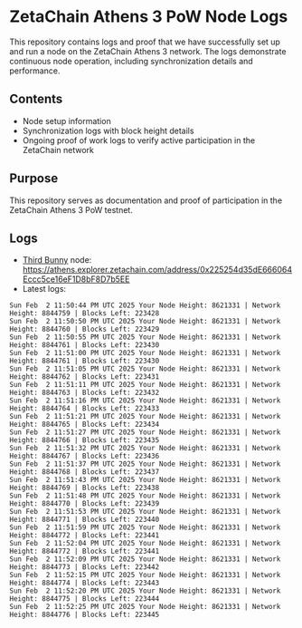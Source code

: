 # ZetaChain Athens 3 PoW Node Logs
This repository contains logs and proof that we have successfully set up and run a node on the ZetaChain Athens 3 network. The logs demonstrate continuous node operation, including synchronization details and performance.

## Contents
- Node setup information
- Synchronization logs with block height details
- Ongoing proof of work logs to verify active participation in the ZetaChain network

## Purpose
This repository serves as documentation and proof of participation in the ZetaChain Athens 3 PoW testnet.

## Logs

- [Third Bunny](https://thirdbunny.xyz/) node: https://athens.explorer.zetachain.com/address/0x225254d35dE666064Eccc5ce16eF1D8bF8D7b5EE
- Latest logs:
```
Sun Feb  2 11:50:44 PM UTC 2025 Your Node Height: 8621331 | Network Height: 8844759 | Blocks Left: 223428
Sun Feb  2 11:50:50 PM UTC 2025 Your Node Height: 8621331 | Network Height: 8844760 | Blocks Left: 223429
Sun Feb  2 11:50:55 PM UTC 2025 Your Node Height: 8621331 | Network Height: 8844761 | Blocks Left: 223430
Sun Feb  2 11:51:00 PM UTC 2025 Your Node Height: 8621331 | Network Height: 8844761 | Blocks Left: 223430
Sun Feb  2 11:51:05 PM UTC 2025 Your Node Height: 8621331 | Network Height: 8844762 | Blocks Left: 223431
Sun Feb  2 11:51:11 PM UTC 2025 Your Node Height: 8621331 | Network Height: 8844763 | Blocks Left: 223432
Sun Feb  2 11:51:16 PM UTC 2025 Your Node Height: 8621331 | Network Height: 8844764 | Blocks Left: 223433
Sun Feb  2 11:51:21 PM UTC 2025 Your Node Height: 8621331 | Network Height: 8844765 | Blocks Left: 223434
Sun Feb  2 11:51:27 PM UTC 2025 Your Node Height: 8621331 | Network Height: 8844766 | Blocks Left: 223435
Sun Feb  2 11:51:32 PM UTC 2025 Your Node Height: 8621331 | Network Height: 8844767 | Blocks Left: 223436
Sun Feb  2 11:51:37 PM UTC 2025 Your Node Height: 8621331 | Network Height: 8844768 | Blocks Left: 223437
Sun Feb  2 11:51:43 PM UTC 2025 Your Node Height: 8621331 | Network Height: 8844769 | Blocks Left: 223438
Sun Feb  2 11:51:48 PM UTC 2025 Your Node Height: 8621331 | Network Height: 8844770 | Blocks Left: 223439
Sun Feb  2 11:51:53 PM UTC 2025 Your Node Height: 8621331 | Network Height: 8844771 | Blocks Left: 223440
Sun Feb  2 11:51:59 PM UTC 2025 Your Node Height: 8621331 | Network Height: 8844772 | Blocks Left: 223441
Sun Feb  2 11:52:04 PM UTC 2025 Your Node Height: 8621331 | Network Height: 8844772 | Blocks Left: 223441
Sun Feb  2 11:52:09 PM UTC 2025 Your Node Height: 8621331 | Network Height: 8844773 | Blocks Left: 223442
Sun Feb  2 11:52:15 PM UTC 2025 Your Node Height: 8621331 | Network Height: 8844774 | Blocks Left: 223443
Sun Feb  2 11:52:20 PM UTC 2025 Your Node Height: 8621331 | Network Height: 8844775 | Blocks Left: 223444
Sun Feb  2 11:52:25 PM UTC 2025 Your Node Height: 8621331 | Network Height: 8844776 | Blocks Left: 223445
```
